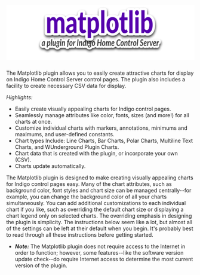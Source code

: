 # ![Logo](img/img_MatplotlibLogo.png)

The Matplotlib plugin allows you to easily create attractive charts for display on Indigo Home Control Server control pages. The plugin also includes a facility to create necessary CSV data for display.

*Highlights:*  
- Easily create visually appealing charts for Indigo control pages.
- Seamlessly manage attributes like color, fonts, sizes (and more!) for all charts at once.
- Customize individual charts with markers, annotations, minimums and maximums, and user-defined constants.
- Chart types Include: Line Charts, Bar Charts, Polar Charts, Multiline Text Charts, and WUnderground Plugin Charts.
- Chart data that is created with the plugin, or incorporate your own (CSV).
- Charts update automatically.

The Matplotlib plugin is designed to make creating visually appealing charts for Indigo control pages easy. Many of the chart attributes, such as background color, font styles and chart size can be managed centrally--for example, you can change the background color of all your charts simultaneously. You can add additional customizations to each individual chart if you like, such as overriding the default chart size or displaying a chart legend only on selected charts. The overriding emphasis in designing the plugin is simplicity. The instructions below seem like a lot, but almost all of the settings can be left at their default when you begin. It's probably best to read through all these instructions before getting started.

- ***Note:*** The Matplotlib plugin does not require access to the Internet in order to function; however, some features--like the software version update check--do require Internet access to determine the most current version of the plugin.
